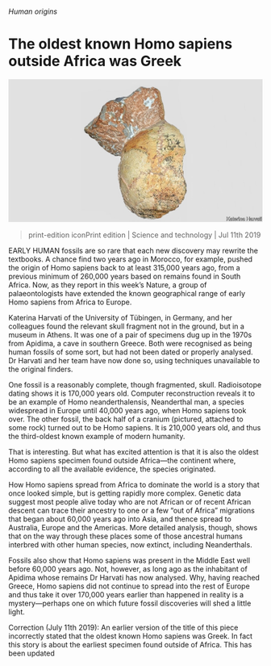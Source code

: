 ###### Human origins

# The oldest known Homo sapiens outside Africa was Greek 

![image](images/20190713_STP004.jpg) 

> print-edition iconPrint edition | Science and technology | Jul 11th 2019 

EARLY HUMAN fossils are so rare that each new discovery may rewrite the textbooks. A chance find two years ago in Morocco, for example, pushed the origin of Homo sapiens back to at least 315,000 years ago, from a previous minimum of 260,000 years based on remains found in South Africa. Now, as they report in this week’s Nature, a group of palaeontologists have extended the known geographical range of early Homo sapiens from Africa to Europe. 

Katerina Harvati of the University of Tübingen, in Germany, and her colleagues found the relevant skull fragment not in the ground, but in a museum in Athens. It was one of a pair of specimens dug up in the 1970s from Apidima, a cave in southern Greece. Both were recognised as being human fossils of some sort, but had not been dated or properly analysed. Dr Harvati and her team have now done so, using techniques unavailable to the original finders. 

One fossil is a reasonably complete, though fragmented, skull. Radioisotope dating shows it is 170,000 years old. Computer reconstruction reveals it to be an example of Homo neanderthalensis, Neanderthal man, a species widespread in Europe until 40,000 years ago, when Homo sapiens took over. The other fossil, the back half of a cranium (pictured, attached to some rock) turned out to be Homo sapiens. It is 210,000 years old, and thus the third-oldest known example of modern humanity. 

That is interesting. But what has excited attention is that it is also the oldest Homo sapiens specimen found outside Africa—the continent where, according to all the available evidence, the species originated. 

How Homo sapiens spread from Africa to dominate the world is a story that once looked simple, but is getting rapidly more complex. Genetic data suggest most people alive today who are not African or of recent African descent can trace their ancestry to one or a few “out of Africa” migrations that began about 60,000 years ago into Asia, and thence spread to Australia, Europe and the Americas. More detailed analysis, though, shows that on the way through these places some of those ancestral humans interbred with other human species, now extinct, including Neanderthals. 

Fossils also show that Homo sapiens was present in the Middle East well before 60,000 years ago. Not, however, as long ago as the inhabitant of Apidima whose remains Dr Harvati has now analysed. Why, having reached Greece, Homo sapiens did not continue to spread into the rest of Europe and thus take it over 170,000 years earlier than happened in reality is a mystery—perhaps one on which future fossil discoveries will shed a little light. 

Correction (July 11th 2019): An earlier version of the title of this piece incorrectly stated that the oldest known Homo sapiens was Greek. In fact this story is about the earliest specimen found outside of Africa. This has been updated 

